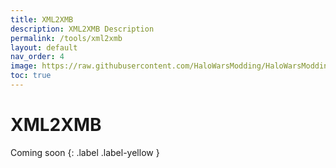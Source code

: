 ```yaml
---
title: XML2XMB
description: XML2XMB Description
permalink: /tools/xml2xmb
layout: default
nav_order: 4
image: https://raw.githubusercontent.com/HaloWarsModding/HaloWarsModding.github.io/master/resources/images/metadata/header.png
toc: true
---
```


# XML2XMB

Coming soon
{: .label .label-yellow }